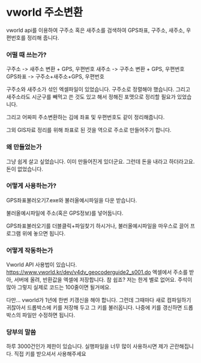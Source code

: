 # vworld 주소변환
vworld api를 이용하여 구주소 혹은 새주소를 검색하여 GPS좌표, 구주소, 새주소, 우편번호를 정리해 줍니다.


### 어떨 때 쓰는가?
구주소 -> 새주소 변환 + GPS, 우편번호
새주소 -> 구주소 변환 + GPS, 우편번호
GPS좌표 -> 구주소+새주소+GPS, 우편번호 

구주소와 새주소가 섞인 엑셀파일이 있었습니다. 구주소로 정렬해야 했습니다. 그리고 새주소라도 시군구를 빼먹고 쓴 것도 있고 해서 정해진 포맷으로 정리할 필요가 있었습니다.

그리고 어짜피 주소변환하는 김에 좌표 및 우편번호도 같이 정리해줍니다.

그외 GIS자료 정리를 위해 좌표로 된 것을 역으로 주소로 만들어주기 합니다.


### 왜 만들었는가
그냥 쉽게 살고 싶었습니다. 이미 만들어진게 있더군요. 그런데 돈을 내라고 하더라고요. 돈이 없었습니다. 


### 어떻게 사용하는가?
GPS좌표불러오기7.exe와 불러올예시파일을 다운 받습니다.

불러올예시파일에 주소(혹은 GPS정보)를 넣어둡니다.

GPS좌표불러오기를 더블클릭+파일찾기 하시거나, 불러올예시파일을 마우스로 끌어 프로그램 위에 놓으면 됩니다.



### 어떻게 작동하는가
Vworld API 사용법이 있습니다.
https://www.vworld.kr/dev/v4dv_geocoderguide2_s001.do
엑셀에서 주소를 받아, 서버에 올려, 반환값을 엑셀에 저장합니다. 참 쉽죠? 저는 한게 별로 없어요. 주석이 많아 그렇지 실제로 코드는 100줄이면 될거에요.

다만... vworld가 1년에 한번 키갱신을 해야 합니다. 그런데 그때마다 새로 컴파일하기 귀찮아서 드롭박스에 키를 저장해 두고 그 키를 불러옵니다. 나중에 키를 갱신하면 드롭박스의 파일만 수정하면 됩니다. 

### 당부의 말씀
하루 3000건인가 제한이 있습니다. 실행파일을 너무 많이 사용하시면 제가 곤란해집니다. 직접 키를 받으셔서 사용해주세요






